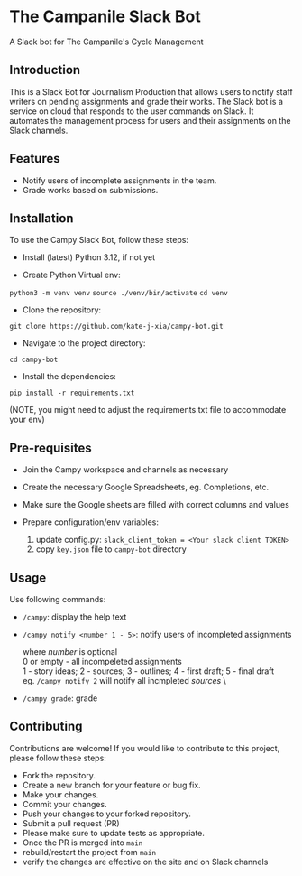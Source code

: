 # The Campanile Slack Bot

A Slack bot for The Campanile's Cycle Management


## Introduction
This is a Slack Bot for Journalism Production that allows users to notify staff writers on pending assignments and grade their works. The Slack bot is a service on cloud that responds to the user commands on Slack. It automates the management process for users and their assignments on the Slack channels.

## Features

- Notify users of incomplete assignments in the team.
- Grade works based on submissions.

## Installation

To use the Campy Slack Bot, follow these steps:

- Install (latest) Python 3.12, if not yet

- Create Python Virtual env:

`python3 -m venv venv`
`source ./venv/bin/activate`
`cd venv`

- Clone the repository:

`git clone https://github.com/kate-j-xia/campy-bot.git`


- Navigate to the project directory:

`cd campy-bot`

- Install the dependencies:

`pip install -r requirements.txt`

(NOTE, you might need to adjust the requirements.txt file to accommodate your env)

## Pre-requisites

- Join the Campy workspace and channels as necessary
- Create the necessary Google Spreadsheets, eg. Completions, etc.
- Make sure the Google sheets are filled with correct columns and values
- Prepare configuration/env variables:

  1. update config.py: `slack_client_token = <Your slack client TOKEN>`
  2. copy `key.json` file to `campy-bot` directory

## Usage

Use following commands:
- `/campy`: display the help text
- `/campy notify <number 1 - 5>`: notify users of incompleted assignments

    where _number_ is optional \
    0 or empty - all incompeleted assignments \
    1 - story ideas; 2 - sources; 3 - outlines; 4 - first draft; 5 - final draft \
    eg. `/campy notify 2` will notify all incmpleted *sources* \
- `/campy grade`: grade


## Contributing

Contributions are welcome! If you would like to contribute to this project, please follow these steps:

- Fork the repository.
- Create a new branch for your feature or bug fix.
- Make your changes.
- Commit your changes.
- Push your changes to your forked repository.
- Submit a pull request (PR)
- Please make sure to update tests as appropriate.
- Once the PR is merged into `main`
- rebuild/restart the project from `main` 
- verify the changes are effective on the site and on Slack channels

